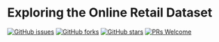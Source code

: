 # Exploring the Online Retail Dataset
[![GitHub issues](https://img.shields.io/github/issues/Develop-Packt/Exploring-the-Online-Retail-Dataset.svg)](https://github.com/Develop-Packt/Exploring-the-Online-Retail-Dataset/issues)
[![GitHub forks](https://img.shields.io/github/forks/Develop-Packt/Exploring-the-Online-Retail-Dataset.svg)](https://github.com/Develop-Packt/Exploring-the-Online-Retail-Dataset/network)
[![GitHub stars](https://img.shields.io/github/stars/Develop-Packt/Exploring-the-Online-Retail-Dataset.svg)](https://github.com/Develop-Packt/Exploring-the-Online-Retail-Dataset/stargazers)
[![PRs Welcome](https://img.shields.io/badge/PRs-welcome-brightgreen.svg)](https://github.com/Develop-Packt/Exploring-the-Online-Retail-Dataset/pulls)
